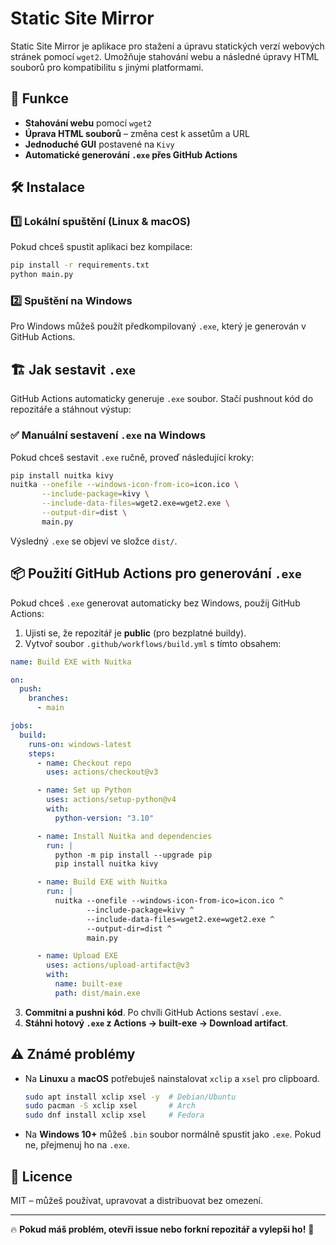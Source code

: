 # Static Site Mirror

Static Site Mirror je aplikace pro stažení a úpravu statických verzí webových stránek pomocí `wget2`. Umožňuje stahování webu a následné úpravy HTML souborů pro kompatibilitu s jinými platformami.

## 🚀 Funkce
- **Stahování webu** pomocí `wget2`
- **Úprava HTML souborů** – změna cest k assetům a URL
- **Jednoduché GUI** postavené na `Kivy`
- **Automatické generování `.exe` přes GitHub Actions**

## 🛠️ Instalace

### 1️⃣ Lokální spuštění (Linux & macOS)
Pokud chceš spustit aplikaci bez kompilace:
```sh
pip install -r requirements.txt
python main.py
```

### 2️⃣ Spuštění na Windows
Pro Windows můžeš použít předkompilovaný `.exe`, který je generován v GitHub Actions.

## 🏗️ Jak sestavit `.exe`

GitHub Actions automaticky generuje `.exe` soubor. Stačí pushnout kód do repozitáře a stáhnout výstup:

### ✅ Manuální sestavení `.exe` na Windows
Pokud chceš sestavit `.exe` ručně, proveď následující kroky:
```sh
pip install nuitka kivy
nuitka --onefile --windows-icon-from-ico=icon.ico \
       --include-package=kivy \
       --include-data-files=wget2.exe=wget2.exe \
       --output-dir=dist \
       main.py
```
Výsledný `.exe` se objeví ve složce `dist/`.

## 📦 Použití GitHub Actions pro generování `.exe`
Pokud chceš `.exe` generovat automaticky bez Windows, použij GitHub Actions:

1. Ujisti se, že repozitář je **public** (pro bezplatné buildy).
2. Vytvoř soubor `.github/workflows/build.yml` s tímto obsahem:

```yaml
name: Build EXE with Nuitka

on:
  push:
    branches:
      - main

jobs:
  build:
    runs-on: windows-latest
    steps:
      - name: Checkout repo
        uses: actions/checkout@v3

      - name: Set up Python
        uses: actions/setup-python@v4
        with:
          python-version: "3.10"

      - name: Install Nuitka and dependencies
        run: |
          python -m pip install --upgrade pip
          pip install nuitka kivy

      - name: Build EXE with Nuitka
        run: |
          nuitka --onefile --windows-icon-from-ico=icon.ico ^
                 --include-package=kivy ^
                 --include-data-files=wget2.exe=wget2.exe ^
                 --output-dir=dist ^
                 main.py

      - name: Upload EXE
        uses: actions/upload-artifact@v3
        with:
          name: built-exe
          path: dist/main.exe
```

3. **Commitni a pushni kód**. Po chvíli GitHub Actions sestaví `.exe`.
4. **Stáhni hotový `.exe` z Actions → built-exe → Download artifact**.

## ⚠️ Známé problémy
- Na **Linuxu** a **macOS** potřebuješ nainstalovat `xclip` a `xsel` pro clipboard.
  ```sh
  sudo apt install xclip xsel -y  # Debian/Ubuntu
  sudo pacman -S xclip xsel       # Arch
  sudo dnf install xclip xsel     # Fedora
  ```
- Na **Windows 10+** můžeš `.bin` soubor normálně spustit jako `.exe`. Pokud ne, přejmenuj ho na `.exe`.

## 📜 Licence
MIT – můžeš používat, upravovat a distribuovat bez omezení.

---

🔥 **Pokud máš problém, otevři issue nebo forkní repozitář a vylepši ho!** 🚀

